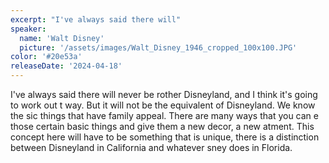 ```yaml
---
excerpt: "I've always said there will"
speaker:
  name: 'Walt Disney'
  picture: '/assets/images/Walt_Disney_1946_cropped_100x100.JPG'
color: '#20e53a'
releaseDate: '2024-04-18'
---
```

I've always said there will never be rother Disneyland, and I think it's going to work out t way. But it will not be the equivalent of Disneyland. We know the sic things that have family appeal. There are many ways that you can e those certain basic things and give them a new decor, a new atment. This concept here will have to be something that is unique, there is a distinction between Disneyland in California and whatever sney does in Florida.